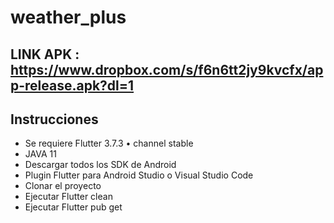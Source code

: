 # weather_plus

## LINK APK : https://www.dropbox.com/s/f6n6tt2jy9kvcfx/app-release.apk?dl=1

## Instrucciones

- Se requiere Flutter 3.7.3 • channel stable
- JAVA 11
- Descargar todos los SDK de Android
- Plugin Flutter para Android Studio o Visual Studio Code
- Clonar el proyecto
- Ejecutar Flutter clean
- Ejecutar Flutter pub get
